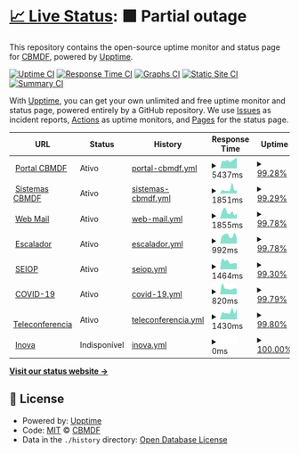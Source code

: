 # [📈 Live Status](https://CBMDF.github.io/upptime): <!--live status--> **🟧 Partial outage**

This repository contains the open-source uptime monitor and status page for [CBMDF](www.cbm.df.gov.br), powered by [Upptime](https://github.com/upptime/upptime).

[![Uptime CI](https://github.com/koj-co/upptime/workflows/Uptime%20CI/badge.svg)](https://github.com/koj-co/upptime/actions?query=workflow%3A%22Uptime+CI%22)
[![Response Time CI](https://github.com/koj-co/upptime/workflows/Response%20Time%20CI/badge.svg)](https://github.com/koj-co/upptime/actions?query=workflow%3A%22Response+Time+CI%22)
[![Graphs CI](https://github.com/koj-co/upptime/workflows/Graphs%20CI/badge.svg)](https://github.com/koj-co/upptime/actions?query=workflow%3A%22Graphs+CI%22)
[![Static Site CI](https://github.com/koj-co/upptime/workflows/Static%20Site%20CI/badge.svg)](https://github.com/koj-co/upptime/actions?query=workflow%3A%22Static+Site+CI%22)
[![Summary CI](https://github.com/koj-co/upptime/workflows/Summary%20CI/badge.svg)](https://github.com/koj-co/upptime/actions?query=workflow%3A%22Summary+CI%22)

With [Upptime](https://upptime.js.org), you can get your own unlimited and free uptime monitor and status page, powered entirely by a GitHub repository. We use [Issues](https://github.com/CBMDF/upptime/issues) as incident reports, [Actions](https://github.com/CBMDF/upptime/actions) as uptime monitors, and [Pages](https://CBMDF.github.io/upptime) for the status page.

<!--start: status pages-->
<!-- This summary is generated by Upptime (https://github.com/upptime/upptime) -->
<!-- Do not edit this manually, your changes will be overwritten -->
<!-- prettier-ignore -->
| URL | Status | History | Response Time | Uptime |
| --- | ------ | ------- | ------------- | ------ |
| <img alt="" src="https://favicons.githubusercontent.com/www.cbm.df.gov.br" height="13"> [Portal CBMDF](https://www.cbm.df.gov.br) | Ativo | [portal-cbmdf.yml](https://github.com/CBMDF/upptime/commits/master/history/portal-cbmdf.yml) | <details><summary><img alt="Response time graph" src="./graphs/portal-cbmdf/response-time-week.png" height="20"> 5437ms</summary><br><a href="https://CBMDF.github.io/upptime/history/portal-cbmdf"><img alt="Response time 5467" src="https://img.shields.io/endpoint?url=https%3A%2F%2Fraw.githubusercontent.com%2FCBMDF%2Fupptime%2Fmaster%2Fapi%2Fportal-cbmdf%2Fresponse-time.json"></a><br><a href="https://CBMDF.github.io/upptime/history/portal-cbmdf"><img alt="24-hour response time 6115" src="https://img.shields.io/endpoint?url=https%3A%2F%2Fraw.githubusercontent.com%2FCBMDF%2Fupptime%2Fmaster%2Fapi%2Fportal-cbmdf%2Fresponse-time-day.json"></a><br><a href="https://CBMDF.github.io/upptime/history/portal-cbmdf"><img alt="7-day response time 5437" src="https://img.shields.io/endpoint?url=https%3A%2F%2Fraw.githubusercontent.com%2FCBMDF%2Fupptime%2Fmaster%2Fapi%2Fportal-cbmdf%2Fresponse-time-week.json"></a><br><a href="https://CBMDF.github.io/upptime/history/portal-cbmdf"><img alt="30-day response time 5467" src="https://img.shields.io/endpoint?url=https%3A%2F%2Fraw.githubusercontent.com%2FCBMDF%2Fupptime%2Fmaster%2Fapi%2Fportal-cbmdf%2Fresponse-time-month.json"></a><br><a href="https://CBMDF.github.io/upptime/history/portal-cbmdf"><img alt="1-year response time 5467" src="https://img.shields.io/endpoint?url=https%3A%2F%2Fraw.githubusercontent.com%2FCBMDF%2Fupptime%2Fmaster%2Fapi%2Fportal-cbmdf%2Fresponse-time-year.json"></a></details> | <details><summary><a href="https://CBMDF.github.io/upptime/history/portal-cbmdf">99.28%</a></summary><a href="https://CBMDF.github.io/upptime/history/portal-cbmdf"><img alt="All-time uptime 98.51%" src="https://img.shields.io/endpoint?url=https%3A%2F%2Fraw.githubusercontent.com%2FCBMDF%2Fupptime%2Fmaster%2Fapi%2Fportal-cbmdf%2Fuptime.json"></a><br><a href="https://CBMDF.github.io/upptime/history/portal-cbmdf"><img alt="24-hour uptime 94.98%" src="https://img.shields.io/endpoint?url=https%3A%2F%2Fraw.githubusercontent.com%2FCBMDF%2Fupptime%2Fmaster%2Fapi%2Fportal-cbmdf%2Fuptime-day.json"></a><br><a href="https://CBMDF.github.io/upptime/history/portal-cbmdf"><img alt="7-day uptime 99.28%" src="https://img.shields.io/endpoint?url=https%3A%2F%2Fraw.githubusercontent.com%2FCBMDF%2Fupptime%2Fmaster%2Fapi%2Fportal-cbmdf%2Fuptime-week.json"></a><br><a href="https://CBMDF.github.io/upptime/history/portal-cbmdf"><img alt="30-day uptime 98.51%" src="https://img.shields.io/endpoint?url=https%3A%2F%2Fraw.githubusercontent.com%2FCBMDF%2Fupptime%2Fmaster%2Fapi%2Fportal-cbmdf%2Fuptime-month.json"></a><br><a href="https://CBMDF.github.io/upptime/history/portal-cbmdf"><img alt="1-year uptime 98.51%" src="https://img.shields.io/endpoint?url=https%3A%2F%2Fraw.githubusercontent.com%2FCBMDF%2Fupptime%2Fmaster%2Fapi%2Fportal-cbmdf%2Fuptime-year.json"></a></details>
| <img alt="" src="https://favicons.githubusercontent.com/sistemas.cbm.df.gov.br" height="13"> [Sistemas CBMDF](https://sistemas.cbm.df.gov.br) | Ativo | [sistemas-cbmdf.yml](https://github.com/CBMDF/upptime/commits/master/history/sistemas-cbmdf.yml) | <details><summary><img alt="Response time graph" src="./graphs/sistemas-cbmdf/response-time-week.png" height="20"> 1851ms</summary><br><a href="https://CBMDF.github.io/upptime/history/sistemas-cbmdf"><img alt="Response time 2604" src="https://img.shields.io/endpoint?url=https%3A%2F%2Fraw.githubusercontent.com%2FCBMDF%2Fupptime%2Fmaster%2Fapi%2Fsistemas-cbmdf%2Fresponse-time.json"></a><br><a href="https://CBMDF.github.io/upptime/history/sistemas-cbmdf"><img alt="24-hour response time 2433" src="https://img.shields.io/endpoint?url=https%3A%2F%2Fraw.githubusercontent.com%2FCBMDF%2Fupptime%2Fmaster%2Fapi%2Fsistemas-cbmdf%2Fresponse-time-day.json"></a><br><a href="https://CBMDF.github.io/upptime/history/sistemas-cbmdf"><img alt="7-day response time 1851" src="https://img.shields.io/endpoint?url=https%3A%2F%2Fraw.githubusercontent.com%2FCBMDF%2Fupptime%2Fmaster%2Fapi%2Fsistemas-cbmdf%2Fresponse-time-week.json"></a><br><a href="https://CBMDF.github.io/upptime/history/sistemas-cbmdf"><img alt="30-day response time 2604" src="https://img.shields.io/endpoint?url=https%3A%2F%2Fraw.githubusercontent.com%2FCBMDF%2Fupptime%2Fmaster%2Fapi%2Fsistemas-cbmdf%2Fresponse-time-month.json"></a><br><a href="https://CBMDF.github.io/upptime/history/sistemas-cbmdf"><img alt="1-year response time 2604" src="https://img.shields.io/endpoint?url=https%3A%2F%2Fraw.githubusercontent.com%2FCBMDF%2Fupptime%2Fmaster%2Fapi%2Fsistemas-cbmdf%2Fresponse-time-year.json"></a></details> | <details><summary><a href="https://CBMDF.github.io/upptime/history/sistemas-cbmdf">99.29%</a></summary><a href="https://CBMDF.github.io/upptime/history/sistemas-cbmdf"><img alt="All-time uptime 97.26%" src="https://img.shields.io/endpoint?url=https%3A%2F%2Fraw.githubusercontent.com%2FCBMDF%2Fupptime%2Fmaster%2Fapi%2Fsistemas-cbmdf%2Fuptime.json"></a><br><a href="https://CBMDF.github.io/upptime/history/sistemas-cbmdf"><img alt="24-hour uptime 95.01%" src="https://img.shields.io/endpoint?url=https%3A%2F%2Fraw.githubusercontent.com%2FCBMDF%2Fupptime%2Fmaster%2Fapi%2Fsistemas-cbmdf%2Fuptime-day.json"></a><br><a href="https://CBMDF.github.io/upptime/history/sistemas-cbmdf"><img alt="7-day uptime 99.29%" src="https://img.shields.io/endpoint?url=https%3A%2F%2Fraw.githubusercontent.com%2FCBMDF%2Fupptime%2Fmaster%2Fapi%2Fsistemas-cbmdf%2Fuptime-week.json"></a><br><a href="https://CBMDF.github.io/upptime/history/sistemas-cbmdf"><img alt="30-day uptime 97.26%" src="https://img.shields.io/endpoint?url=https%3A%2F%2Fraw.githubusercontent.com%2FCBMDF%2Fupptime%2Fmaster%2Fapi%2Fsistemas-cbmdf%2Fuptime-month.json"></a><br><a href="https://CBMDF.github.io/upptime/history/sistemas-cbmdf"><img alt="1-year uptime 97.26%" src="https://img.shields.io/endpoint?url=https%3A%2F%2Fraw.githubusercontent.com%2FCBMDF%2Fupptime%2Fmaster%2Fapi%2Fsistemas-cbmdf%2Fuptime-year.json"></a></details>
| <img alt="" src="https://favicons.githubusercontent.com/webmail.cbm.df.gov.br" height="13"> [Web Mail](https://webmail.cbm.df.gov.br) | Ativo | [web-mail.yml](https://github.com/CBMDF/upptime/commits/master/history/web-mail.yml) | <details><summary><img alt="Response time graph" src="./graphs/web-mail/response-time-week.png" height="20"> 1855ms</summary><br><a href="https://CBMDF.github.io/upptime/history/web-mail"><img alt="Response time 2647" src="https://img.shields.io/endpoint?url=https%3A%2F%2Fraw.githubusercontent.com%2FCBMDF%2Fupptime%2Fmaster%2Fapi%2Fweb-mail%2Fresponse-time.json"></a><br><a href="https://CBMDF.github.io/upptime/history/web-mail"><img alt="24-hour response time 1095" src="https://img.shields.io/endpoint?url=https%3A%2F%2Fraw.githubusercontent.com%2FCBMDF%2Fupptime%2Fmaster%2Fapi%2Fweb-mail%2Fresponse-time-day.json"></a><br><a href="https://CBMDF.github.io/upptime/history/web-mail"><img alt="7-day response time 1855" src="https://img.shields.io/endpoint?url=https%3A%2F%2Fraw.githubusercontent.com%2FCBMDF%2Fupptime%2Fmaster%2Fapi%2Fweb-mail%2Fresponse-time-week.json"></a><br><a href="https://CBMDF.github.io/upptime/history/web-mail"><img alt="30-day response time 2647" src="https://img.shields.io/endpoint?url=https%3A%2F%2Fraw.githubusercontent.com%2FCBMDF%2Fupptime%2Fmaster%2Fapi%2Fweb-mail%2Fresponse-time-month.json"></a><br><a href="https://CBMDF.github.io/upptime/history/web-mail"><img alt="1-year response time 2647" src="https://img.shields.io/endpoint?url=https%3A%2F%2Fraw.githubusercontent.com%2FCBMDF%2Fupptime%2Fmaster%2Fapi%2Fweb-mail%2Fresponse-time-year.json"></a></details> | <details><summary><a href="https://CBMDF.github.io/upptime/history/web-mail">99.78%</a></summary><a href="https://CBMDF.github.io/upptime/history/web-mail"><img alt="All-time uptime 99.63%" src="https://img.shields.io/endpoint?url=https%3A%2F%2Fraw.githubusercontent.com%2FCBMDF%2Fupptime%2Fmaster%2Fapi%2Fweb-mail%2Fuptime.json"></a><br><a href="https://CBMDF.github.io/upptime/history/web-mail"><img alt="24-hour uptime 98.45%" src="https://img.shields.io/endpoint?url=https%3A%2F%2Fraw.githubusercontent.com%2FCBMDF%2Fupptime%2Fmaster%2Fapi%2Fweb-mail%2Fuptime-day.json"></a><br><a href="https://CBMDF.github.io/upptime/history/web-mail"><img alt="7-day uptime 99.78%" src="https://img.shields.io/endpoint?url=https%3A%2F%2Fraw.githubusercontent.com%2FCBMDF%2Fupptime%2Fmaster%2Fapi%2Fweb-mail%2Fuptime-week.json"></a><br><a href="https://CBMDF.github.io/upptime/history/web-mail"><img alt="30-day uptime 99.63%" src="https://img.shields.io/endpoint?url=https%3A%2F%2Fraw.githubusercontent.com%2FCBMDF%2Fupptime%2Fmaster%2Fapi%2Fweb-mail%2Fuptime-month.json"></a><br><a href="https://CBMDF.github.io/upptime/history/web-mail"><img alt="1-year uptime 99.63%" src="https://img.shields.io/endpoint?url=https%3A%2F%2Fraw.githubusercontent.com%2FCBMDF%2Fupptime%2Fmaster%2Fapi%2Fweb-mail%2Fuptime-year.json"></a></details>
| <img alt="" src="https://favicons.githubusercontent.com/escalador.cbm.df.gov.br" height="13"> [Escalador](https://escalador.cbm.df.gov.br) | Ativo | [escalador.yml](https://github.com/CBMDF/upptime/commits/master/history/escalador.yml) | <details><summary><img alt="Response time graph" src="./graphs/escalador/response-time-week.png" height="20"> 992ms</summary><br><a href="https://CBMDF.github.io/upptime/history/escalador"><img alt="Response time 1432" src="https://img.shields.io/endpoint?url=https%3A%2F%2Fraw.githubusercontent.com%2FCBMDF%2Fupptime%2Fmaster%2Fapi%2Fescalador%2Fresponse-time.json"></a><br><a href="https://CBMDF.github.io/upptime/history/escalador"><img alt="24-hour response time 1031" src="https://img.shields.io/endpoint?url=https%3A%2F%2Fraw.githubusercontent.com%2FCBMDF%2Fupptime%2Fmaster%2Fapi%2Fescalador%2Fresponse-time-day.json"></a><br><a href="https://CBMDF.github.io/upptime/history/escalador"><img alt="7-day response time 992" src="https://img.shields.io/endpoint?url=https%3A%2F%2Fraw.githubusercontent.com%2FCBMDF%2Fupptime%2Fmaster%2Fapi%2Fescalador%2Fresponse-time-week.json"></a><br><a href="https://CBMDF.github.io/upptime/history/escalador"><img alt="30-day response time 1432" src="https://img.shields.io/endpoint?url=https%3A%2F%2Fraw.githubusercontent.com%2FCBMDF%2Fupptime%2Fmaster%2Fapi%2Fescalador%2Fresponse-time-month.json"></a><br><a href="https://CBMDF.github.io/upptime/history/escalador"><img alt="1-year response time 1432" src="https://img.shields.io/endpoint?url=https%3A%2F%2Fraw.githubusercontent.com%2FCBMDF%2Fupptime%2Fmaster%2Fapi%2Fescalador%2Fresponse-time-year.json"></a></details> | <details><summary><a href="https://CBMDF.github.io/upptime/history/escalador">99.78%</a></summary><a href="https://CBMDF.github.io/upptime/history/escalador"><img alt="All-time uptime 96.73%" src="https://img.shields.io/endpoint?url=https%3A%2F%2Fraw.githubusercontent.com%2FCBMDF%2Fupptime%2Fmaster%2Fapi%2Fescalador%2Fuptime.json"></a><br><a href="https://CBMDF.github.io/upptime/history/escalador"><img alt="24-hour uptime 98.49%" src="https://img.shields.io/endpoint?url=https%3A%2F%2Fraw.githubusercontent.com%2FCBMDF%2Fupptime%2Fmaster%2Fapi%2Fescalador%2Fuptime-day.json"></a><br><a href="https://CBMDF.github.io/upptime/history/escalador"><img alt="7-day uptime 99.78%" src="https://img.shields.io/endpoint?url=https%3A%2F%2Fraw.githubusercontent.com%2FCBMDF%2Fupptime%2Fmaster%2Fapi%2Fescalador%2Fuptime-week.json"></a><br><a href="https://CBMDF.github.io/upptime/history/escalador"><img alt="30-day uptime 96.73%" src="https://img.shields.io/endpoint?url=https%3A%2F%2Fraw.githubusercontent.com%2FCBMDF%2Fupptime%2Fmaster%2Fapi%2Fescalador%2Fuptime-month.json"></a><br><a href="https://CBMDF.github.io/upptime/history/escalador"><img alt="1-year uptime 96.73%" src="https://img.shields.io/endpoint?url=https%3A%2F%2Fraw.githubusercontent.com%2FCBMDF%2Fupptime%2Fmaster%2Fapi%2Fescalador%2Fuptime-year.json"></a></details>
| <img alt="" src="https://favicons.githubusercontent.com/seiop.cbm.df.gov.br" height="13"> [SEIOP](https://seiop.cbm.df.gov.br) | Ativo | [seiop.yml](https://github.com/CBMDF/upptime/commits/master/history/seiop.yml) | <details><summary><img alt="Response time graph" src="./graphs/seiop/response-time-week.png" height="20"> 1464ms</summary><br><a href="https://CBMDF.github.io/upptime/history/seiop"><img alt="Response time 1551" src="https://img.shields.io/endpoint?url=https%3A%2F%2Fraw.githubusercontent.com%2FCBMDF%2Fupptime%2Fmaster%2Fapi%2Fseiop%2Fresponse-time.json"></a><br><a href="https://CBMDF.github.io/upptime/history/seiop"><img alt="24-hour response time 1384" src="https://img.shields.io/endpoint?url=https%3A%2F%2Fraw.githubusercontent.com%2FCBMDF%2Fupptime%2Fmaster%2Fapi%2Fseiop%2Fresponse-time-day.json"></a><br><a href="https://CBMDF.github.io/upptime/history/seiop"><img alt="7-day response time 1464" src="https://img.shields.io/endpoint?url=https%3A%2F%2Fraw.githubusercontent.com%2FCBMDF%2Fupptime%2Fmaster%2Fapi%2Fseiop%2Fresponse-time-week.json"></a><br><a href="https://CBMDF.github.io/upptime/history/seiop"><img alt="30-day response time 1551" src="https://img.shields.io/endpoint?url=https%3A%2F%2Fraw.githubusercontent.com%2FCBMDF%2Fupptime%2Fmaster%2Fapi%2Fseiop%2Fresponse-time-month.json"></a><br><a href="https://CBMDF.github.io/upptime/history/seiop"><img alt="1-year response time 1551" src="https://img.shields.io/endpoint?url=https%3A%2F%2Fraw.githubusercontent.com%2FCBMDF%2Fupptime%2Fmaster%2Fapi%2Fseiop%2Fresponse-time-year.json"></a></details> | <details><summary><a href="https://CBMDF.github.io/upptime/history/seiop">99.30%</a></summary><a href="https://CBMDF.github.io/upptime/history/seiop"><img alt="All-time uptime 96.85%" src="https://img.shields.io/endpoint?url=https%3A%2F%2Fraw.githubusercontent.com%2FCBMDF%2Fupptime%2Fmaster%2Fapi%2Fseiop%2Fuptime.json"></a><br><a href="https://CBMDF.github.io/upptime/history/seiop"><img alt="24-hour uptime 95.12%" src="https://img.shields.io/endpoint?url=https%3A%2F%2Fraw.githubusercontent.com%2FCBMDF%2Fupptime%2Fmaster%2Fapi%2Fseiop%2Fuptime-day.json"></a><br><a href="https://CBMDF.github.io/upptime/history/seiop"><img alt="7-day uptime 99.30%" src="https://img.shields.io/endpoint?url=https%3A%2F%2Fraw.githubusercontent.com%2FCBMDF%2Fupptime%2Fmaster%2Fapi%2Fseiop%2Fuptime-week.json"></a><br><a href="https://CBMDF.github.io/upptime/history/seiop"><img alt="30-day uptime 96.85%" src="https://img.shields.io/endpoint?url=https%3A%2F%2Fraw.githubusercontent.com%2FCBMDF%2Fupptime%2Fmaster%2Fapi%2Fseiop%2Fuptime-month.json"></a><br><a href="https://CBMDF.github.io/upptime/history/seiop"><img alt="1-year uptime 96.85%" src="https://img.shields.io/endpoint?url=https%3A%2F%2Fraw.githubusercontent.com%2FCBMDF%2Fupptime%2Fmaster%2Fapi%2Fseiop%2Fuptime-year.json"></a></details>
| <img alt="" src="https://favicons.githubusercontent.com/covid.cbm.df.gov.br" height="13"> [COVID-19](https://covid.cbm.df.gov.br) | Ativo | [covid-19.yml](https://github.com/CBMDF/upptime/commits/master/history/covid-19.yml) | <details><summary><img alt="Response time graph" src="./graphs/covid-19/response-time-week.png" height="20"> 820ms</summary><br><a href="https://CBMDF.github.io/upptime/history/covid-19"><img alt="Response time 1190" src="https://img.shields.io/endpoint?url=https%3A%2F%2Fraw.githubusercontent.com%2FCBMDF%2Fupptime%2Fmaster%2Fapi%2Fcovid-19%2Fresponse-time.json"></a><br><a href="https://CBMDF.github.io/upptime/history/covid-19"><img alt="24-hour response time 768" src="https://img.shields.io/endpoint?url=https%3A%2F%2Fraw.githubusercontent.com%2FCBMDF%2Fupptime%2Fmaster%2Fapi%2Fcovid-19%2Fresponse-time-day.json"></a><br><a href="https://CBMDF.github.io/upptime/history/covid-19"><img alt="7-day response time 820" src="https://img.shields.io/endpoint?url=https%3A%2F%2Fraw.githubusercontent.com%2FCBMDF%2Fupptime%2Fmaster%2Fapi%2Fcovid-19%2Fresponse-time-week.json"></a><br><a href="https://CBMDF.github.io/upptime/history/covid-19"><img alt="30-day response time 1190" src="https://img.shields.io/endpoint?url=https%3A%2F%2Fraw.githubusercontent.com%2FCBMDF%2Fupptime%2Fmaster%2Fapi%2Fcovid-19%2Fresponse-time-month.json"></a><br><a href="https://CBMDF.github.io/upptime/history/covid-19"><img alt="1-year response time 1190" src="https://img.shields.io/endpoint?url=https%3A%2F%2Fraw.githubusercontent.com%2FCBMDF%2Fupptime%2Fmaster%2Fapi%2Fcovid-19%2Fresponse-time-year.json"></a></details> | <details><summary><a href="https://CBMDF.github.io/upptime/history/covid-19">99.79%</a></summary><a href="https://CBMDF.github.io/upptime/history/covid-19"><img alt="All-time uptime 96.95%" src="https://img.shields.io/endpoint?url=https%3A%2F%2Fraw.githubusercontent.com%2FCBMDF%2Fupptime%2Fmaster%2Fapi%2Fcovid-19%2Fuptime.json"></a><br><a href="https://CBMDF.github.io/upptime/history/covid-19"><img alt="24-hour uptime 98.56%" src="https://img.shields.io/endpoint?url=https%3A%2F%2Fraw.githubusercontent.com%2FCBMDF%2Fupptime%2Fmaster%2Fapi%2Fcovid-19%2Fuptime-day.json"></a><br><a href="https://CBMDF.github.io/upptime/history/covid-19"><img alt="7-day uptime 99.79%" src="https://img.shields.io/endpoint?url=https%3A%2F%2Fraw.githubusercontent.com%2FCBMDF%2Fupptime%2Fmaster%2Fapi%2Fcovid-19%2Fuptime-week.json"></a><br><a href="https://CBMDF.github.io/upptime/history/covid-19"><img alt="30-day uptime 96.95%" src="https://img.shields.io/endpoint?url=https%3A%2F%2Fraw.githubusercontent.com%2FCBMDF%2Fupptime%2Fmaster%2Fapi%2Fcovid-19%2Fuptime-month.json"></a><br><a href="https://CBMDF.github.io/upptime/history/covid-19"><img alt="1-year uptime 96.95%" src="https://img.shields.io/endpoint?url=https%3A%2F%2Fraw.githubusercontent.com%2FCBMDF%2Fupptime%2Fmaster%2Fapi%2Fcovid-19%2Fuptime-year.json"></a></details>
| <img alt="" src="https://favicons.githubusercontent.com/teleconferencia.cbm.df.gov.br" height="13"> [Teleconferencia](https://teleconferencia.cbm.df.gov.br) | Ativo | [teleconferencia.yml](https://github.com/CBMDF/upptime/commits/master/history/teleconferencia.yml) | <details><summary><img alt="Response time graph" src="./graphs/teleconferencia/response-time-week.png" height="20"> 1430ms</summary><br><a href="https://CBMDF.github.io/upptime/history/teleconferencia"><img alt="Response time 1422" src="https://img.shields.io/endpoint?url=https%3A%2F%2Fraw.githubusercontent.com%2FCBMDF%2Fupptime%2Fmaster%2Fapi%2Fteleconferencia%2Fresponse-time.json"></a><br><a href="https://CBMDF.github.io/upptime/history/teleconferencia"><img alt="24-hour response time 1664" src="https://img.shields.io/endpoint?url=https%3A%2F%2Fraw.githubusercontent.com%2FCBMDF%2Fupptime%2Fmaster%2Fapi%2Fteleconferencia%2Fresponse-time-day.json"></a><br><a href="https://CBMDF.github.io/upptime/history/teleconferencia"><img alt="7-day response time 1430" src="https://img.shields.io/endpoint?url=https%3A%2F%2Fraw.githubusercontent.com%2FCBMDF%2Fupptime%2Fmaster%2Fapi%2Fteleconferencia%2Fresponse-time-week.json"></a><br><a href="https://CBMDF.github.io/upptime/history/teleconferencia"><img alt="30-day response time 1422" src="https://img.shields.io/endpoint?url=https%3A%2F%2Fraw.githubusercontent.com%2FCBMDF%2Fupptime%2Fmaster%2Fapi%2Fteleconferencia%2Fresponse-time-month.json"></a><br><a href="https://CBMDF.github.io/upptime/history/teleconferencia"><img alt="1-year response time 1422" src="https://img.shields.io/endpoint?url=https%3A%2F%2Fraw.githubusercontent.com%2FCBMDF%2Fupptime%2Fmaster%2Fapi%2Fteleconferencia%2Fresponse-time-year.json"></a></details> | <details><summary><a href="https://CBMDF.github.io/upptime/history/teleconferencia">99.80%</a></summary><a href="https://CBMDF.github.io/upptime/history/teleconferencia"><img alt="All-time uptime 99.94%" src="https://img.shields.io/endpoint?url=https%3A%2F%2Fraw.githubusercontent.com%2FCBMDF%2Fupptime%2Fmaster%2Fapi%2Fteleconferencia%2Fuptime.json"></a><br><a href="https://CBMDF.github.io/upptime/history/teleconferencia"><img alt="24-hour uptime 98.59%" src="https://img.shields.io/endpoint?url=https%3A%2F%2Fraw.githubusercontent.com%2FCBMDF%2Fupptime%2Fmaster%2Fapi%2Fteleconferencia%2Fuptime-day.json"></a><br><a href="https://CBMDF.github.io/upptime/history/teleconferencia"><img alt="7-day uptime 99.80%" src="https://img.shields.io/endpoint?url=https%3A%2F%2Fraw.githubusercontent.com%2FCBMDF%2Fupptime%2Fmaster%2Fapi%2Fteleconferencia%2Fuptime-week.json"></a><br><a href="https://CBMDF.github.io/upptime/history/teleconferencia"><img alt="30-day uptime 99.94%" src="https://img.shields.io/endpoint?url=https%3A%2F%2Fraw.githubusercontent.com%2FCBMDF%2Fupptime%2Fmaster%2Fapi%2Fteleconferencia%2Fuptime-month.json"></a><br><a href="https://CBMDF.github.io/upptime/history/teleconferencia"><img alt="1-year uptime 99.94%" src="https://img.shields.io/endpoint?url=https%3A%2F%2Fraw.githubusercontent.com%2FCBMDF%2Fupptime%2Fmaster%2Fapi%2Fteleconferencia%2Fuptime-year.json"></a></details>
| <img alt="" src="https://favicons.githubusercontent.com/singular.cbm.df.gov.br" height="13"> [Inova](https://singular.cbm.df.gov.br/inova/) | Indisponível | [inova.yml](https://github.com/CBMDF/upptime/commits/master/history/inova.yml) | <details><summary><img alt="Response time graph" src="./graphs/inova/response-time-week.png" height="20"> 0ms</summary><br><a href="https://CBMDF.github.io/upptime/history/inova"><img alt="Response time 0" src="https://img.shields.io/endpoint?url=https%3A%2F%2Fraw.githubusercontent.com%2FCBMDF%2Fupptime%2Fmaster%2Fapi%2Finova%2Fresponse-time.json"></a><br><a href="https://CBMDF.github.io/upptime/history/inova"><img alt="24-hour response time 0" src="https://img.shields.io/endpoint?url=https%3A%2F%2Fraw.githubusercontent.com%2FCBMDF%2Fupptime%2Fmaster%2Fapi%2Finova%2Fresponse-time-day.json"></a><br><a href="https://CBMDF.github.io/upptime/history/inova"><img alt="7-day response time 0" src="https://img.shields.io/endpoint?url=https%3A%2F%2Fraw.githubusercontent.com%2FCBMDF%2Fupptime%2Fmaster%2Fapi%2Finova%2Fresponse-time-week.json"></a><br><a href="https://CBMDF.github.io/upptime/history/inova"><img alt="30-day response time 0" src="https://img.shields.io/endpoint?url=https%3A%2F%2Fraw.githubusercontent.com%2FCBMDF%2Fupptime%2Fmaster%2Fapi%2Finova%2Fresponse-time-month.json"></a><br><a href="https://CBMDF.github.io/upptime/history/inova"><img alt="1-year response time 0" src="https://img.shields.io/endpoint?url=https%3A%2F%2Fraw.githubusercontent.com%2FCBMDF%2Fupptime%2Fmaster%2Fapi%2Finova%2Fresponse-time-year.json"></a></details> | <details><summary><a href="https://CBMDF.github.io/upptime/history/inova">100.00%</a></summary><a href="https://CBMDF.github.io/upptime/history/inova"><img alt="All-time uptime 99.95%" src="https://img.shields.io/endpoint?url=https%3A%2F%2Fraw.githubusercontent.com%2FCBMDF%2Fupptime%2Fmaster%2Fapi%2Finova%2Fuptime.json"></a><br><a href="https://CBMDF.github.io/upptime/history/inova"><img alt="24-hour uptime 100.00%" src="https://img.shields.io/endpoint?url=https%3A%2F%2Fraw.githubusercontent.com%2FCBMDF%2Fupptime%2Fmaster%2Fapi%2Finova%2Fuptime-day.json"></a><br><a href="https://CBMDF.github.io/upptime/history/inova"><img alt="7-day uptime 100.00%" src="https://img.shields.io/endpoint?url=https%3A%2F%2Fraw.githubusercontent.com%2FCBMDF%2Fupptime%2Fmaster%2Fapi%2Finova%2Fuptime-week.json"></a><br><a href="https://CBMDF.github.io/upptime/history/inova"><img alt="30-day uptime 99.95%" src="https://img.shields.io/endpoint?url=https%3A%2F%2Fraw.githubusercontent.com%2FCBMDF%2Fupptime%2Fmaster%2Fapi%2Finova%2Fuptime-month.json"></a><br><a href="https://CBMDF.github.io/upptime/history/inova"><img alt="1-year uptime 99.95%" src="https://img.shields.io/endpoint?url=https%3A%2F%2Fraw.githubusercontent.com%2FCBMDF%2Fupptime%2Fmaster%2Fapi%2Finova%2Fuptime-year.json"></a></details>

<!--end: status pages-->

[**Visit our status website →**](https://CBMDF.github.io/upptime)

## 📄 License

- Powered by: [Upptime](https://github.com/upptime/upptime)
- Code: [MIT](./LICENSE) © [CBMDF](www.cbm.df.gov.br)
- Data in the `./history` directory: [Open Database License](https://opendatacommons.org/licenses/odbl/1-0/)
